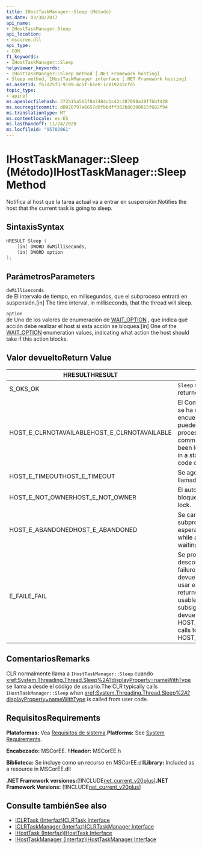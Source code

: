 ```yaml
---
title: IHostTaskManager::Sleep (Método)
ms.date: 03/30/2017
api_name:
- IHostTaskManager.Sleep
api_location:
- mscoree.dll
api_type:
- COM
f1_keywords:
- IHostTaskManager::Sleep
helpviewer_keywords:
- IHostTaskManager::Sleep method [.NET Framework hosting]
- Sleep method, IHostTaskManager interface [.NET Framework hosting]
ms.assetid: f67d25f3-9199-4c5f-b1e8-1c819243cfd5
topic_type:
- apiref
ms.openlocfilehash: 372b15a565f8a7484c1c42c387098a38f7bbf428
ms.sourcegitcommit: d8020797a6657d0fbbdff362b80300815f682f94
ms.translationtype: MT
ms.contentlocale: es-ES
ms.lasthandoff: 11/24/2020
ms.locfileid: "95702061"
---
```

# <a name="ihosttaskmanagersleep-method"></a><span data-ttu-id="7cfe9-102">IHostTaskManager::Sleep (Método)</span><span class="sxs-lookup"><span data-stu-id="7cfe9-102">IHostTaskManager::Sleep Method</span></span>

<span data-ttu-id="7cfe9-103">Notifica al host que la tarea actual va a entrar en suspensión.</span><span class="sxs-lookup"><span data-stu-id="7cfe9-103">Notifies the host that the current task is going to sleep.</span></span>  
  
## <a name="syntax"></a><span data-ttu-id="7cfe9-104">Sintaxis</span><span class="sxs-lookup"><span data-stu-id="7cfe9-104">Syntax</span></span>  
  
```cpp  
HRESULT Sleep (  
    [in] DWORD dwMilliseconds,  
    [in] DWORD option  
);  
```  
  
## <a name="parameters"></a><span data-ttu-id="7cfe9-105">Parámetros</span><span class="sxs-lookup"><span data-stu-id="7cfe9-105">Parameters</span></span>  

 `dwMilliseconds`  
 <span data-ttu-id="7cfe9-106">de El intervalo de tiempo, en milisegundos, que el subproceso entrará en suspensión.</span><span class="sxs-lookup"><span data-stu-id="7cfe9-106">[in] The time interval, in milliseconds, that the thread will sleep.</span></span>  
  
 `option`  
 <span data-ttu-id="7cfe9-107">de Uno de los valores de enumeración de [WAIT_OPTION](wait-option-enumeration.md) , que indica qué acción debe realizar el host si esta acción se bloquea.</span><span class="sxs-lookup"><span data-stu-id="7cfe9-107">[in] One of the [WAIT_OPTION](wait-option-enumeration.md) enumeration values, indicating what action the host should take if this action blocks.</span></span>  
  
## <a name="return-value"></a><span data-ttu-id="7cfe9-108">Valor devuelto</span><span class="sxs-lookup"><span data-stu-id="7cfe9-108">Return Value</span></span>  
  
|<span data-ttu-id="7cfe9-109">HRESULT</span><span class="sxs-lookup"><span data-stu-id="7cfe9-109">HRESULT</span></span>|<span data-ttu-id="7cfe9-110">Descripción</span><span class="sxs-lookup"><span data-stu-id="7cfe9-110">Description</span></span>|  
|-------------|-----------------|  
|<span data-ttu-id="7cfe9-111">S_OK</span><span class="sxs-lookup"><span data-stu-id="7cfe9-111">S_OK</span></span>|<span data-ttu-id="7cfe9-112">`Sleep` se devolvió correctamente.</span><span class="sxs-lookup"><span data-stu-id="7cfe9-112">`Sleep` returned successfully.</span></span>|  
|<span data-ttu-id="7cfe9-113">HOST_E_CLRNOTAVAILABLE</span><span class="sxs-lookup"><span data-stu-id="7cfe9-113">HOST_E_CLRNOTAVAILABLE</span></span>|<span data-ttu-id="7cfe9-114">El Common Language Runtime (CLR) no se ha cargado en un proceso o el CLR se encuentra en un estado en el que no puede ejecutar código administrado ni procesar la llamada correctamente.</span><span class="sxs-lookup"><span data-stu-id="7cfe9-114">The common language runtime (CLR) has not been loaded into a process, or the CLR is in a state in which it cannot run managed code or process the call successfully.</span></span>|  
|<span data-ttu-id="7cfe9-115">HOST_E_TIMEOUT</span><span class="sxs-lookup"><span data-stu-id="7cfe9-115">HOST_E_TIMEOUT</span></span>|<span data-ttu-id="7cfe9-116">Se agotó el tiempo de espera de la llamada.</span><span class="sxs-lookup"><span data-stu-id="7cfe9-116">The call timed out.</span></span>|  
|<span data-ttu-id="7cfe9-117">HOST_E_NOT_OWNER</span><span class="sxs-lookup"><span data-stu-id="7cfe9-117">HOST_E_NOT_OWNER</span></span>|<span data-ttu-id="7cfe9-118">El autor de la llamada no posee el bloqueo.</span><span class="sxs-lookup"><span data-stu-id="7cfe9-118">The caller does not own the lock.</span></span>|  
|<span data-ttu-id="7cfe9-119">HOST_E_ABANDONED</span><span class="sxs-lookup"><span data-stu-id="7cfe9-119">HOST_E_ABANDONED</span></span>|<span data-ttu-id="7cfe9-120">Se canceló un evento mientras un subproceso o fibra bloqueados estaba esperando en él.</span><span class="sxs-lookup"><span data-stu-id="7cfe9-120">An event was canceled while a blocked thread or fiber was waiting on it.</span></span>|  
|<span data-ttu-id="7cfe9-121">E_FAIL</span><span class="sxs-lookup"><span data-stu-id="7cfe9-121">E_FAIL</span></span>|<span data-ttu-id="7cfe9-122">Se produjo un error grave desconocido.</span><span class="sxs-lookup"><span data-stu-id="7cfe9-122">An unknown catastrophic failure occurred.</span></span> <span data-ttu-id="7cfe9-123">Cuando un método devuelve E_FAIL, CLR ya no se puede usar en el proceso.</span><span class="sxs-lookup"><span data-stu-id="7cfe9-123">When a method returns E_FAIL, the CLR is no longer usable within the process.</span></span> <span data-ttu-id="7cfe9-124">Las llamadas subsiguientes a métodos de hospedaje devuelven HOST_E_CLRNOTAVAILABLE.</span><span class="sxs-lookup"><span data-stu-id="7cfe9-124">Subsequent calls to hosting methods return HOST_E_CLRNOTAVAILABLE.</span></span>|  
  
## <a name="remarks"></a><span data-ttu-id="7cfe9-125">Comentarios</span><span class="sxs-lookup"><span data-stu-id="7cfe9-125">Remarks</span></span>  

 <span data-ttu-id="7cfe9-126">CLR normalmente llama a `IHostTaskManager::Sleep` cuando <xref:System.Threading.Thread.Sleep%2A?displayProperty=nameWithType> se llama a desde el código de usuario.</span><span class="sxs-lookup"><span data-stu-id="7cfe9-126">The CLR typically calls `IHostTaskManager::Sleep` when <xref:System.Threading.Thread.Sleep%2A?displayProperty=nameWithType> is called from user code.</span></span>  
  
## <a name="requirements"></a><span data-ttu-id="7cfe9-127">Requisitos</span><span class="sxs-lookup"><span data-stu-id="7cfe9-127">Requirements</span></span>  

 <span data-ttu-id="7cfe9-128">**Plataformas:** Vea [Requisitos de sistema](../../get-started/system-requirements.md).</span><span class="sxs-lookup"><span data-stu-id="7cfe9-128">**Platforms:** See [System Requirements](../../get-started/system-requirements.md).</span></span>  
  
 <span data-ttu-id="7cfe9-129">**Encabezado:** MSCorEE. h</span><span class="sxs-lookup"><span data-stu-id="7cfe9-129">**Header:** MSCorEE.h</span></span>  
  
 <span data-ttu-id="7cfe9-130">**Biblioteca:** Se incluye como un recurso en MSCorEE.dll</span><span class="sxs-lookup"><span data-stu-id="7cfe9-130">**Library:** Included as a resource in MSCorEE.dll</span></span>  
  
 <span data-ttu-id="7cfe9-131">**.NET Framework versiones:**[!INCLUDE[net_current_v20plus](../../../../includes/net-current-v20plus-md.md)]</span><span class="sxs-lookup"><span data-stu-id="7cfe9-131">**.NET Framework Versions:** [!INCLUDE[net_current_v20plus](../../../../includes/net-current-v20plus-md.md)]</span></span>  
  
## <a name="see-also"></a><span data-ttu-id="7cfe9-132">Consulte también</span><span class="sxs-lookup"><span data-stu-id="7cfe9-132">See also</span></span>

- [<span data-ttu-id="7cfe9-133">ICLRTask (Interfaz)</span><span class="sxs-lookup"><span data-stu-id="7cfe9-133">ICLRTask Interface</span></span>](iclrtask-interface.md)
- [<span data-ttu-id="7cfe9-134">ICLRTaskManager (Interfaz)</span><span class="sxs-lookup"><span data-stu-id="7cfe9-134">ICLRTaskManager Interface</span></span>](iclrtaskmanager-interface.md)
- [<span data-ttu-id="7cfe9-135">IHostTask (Interfaz)</span><span class="sxs-lookup"><span data-stu-id="7cfe9-135">IHostTask Interface</span></span>](ihosttask-interface.md)
- [<span data-ttu-id="7cfe9-136">IHostTaskManager (Interfaz)</span><span class="sxs-lookup"><span data-stu-id="7cfe9-136">IHostTaskManager Interface</span></span>](ihosttaskmanager-interface.md)

